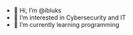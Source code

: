 - 👋 Hi, I’m @ibluks
- 👀 I’m interested in Cybersecurity and IT
- 🌱 I’m currently learning programming



